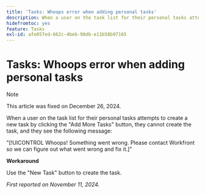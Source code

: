 ```yaml
---
title: 'Tasks: Whoops error when adding personal tasks'
description: When a user on the task list for their personal tasks attempts to create a new task by clicking the "Add More Tasks" button, they cannot create the task, and they see an error message. A workaround is available.
hidefromtoc: yes
feature: Tasks
exl-id: afe057ed-662c-4beb-98db-e11b58b97165
---
```

# Tasks: Whoops error when adding personal tasks

>[!NOTE]
>
>This article was fixed on December 26, 2024.

When a user on the task list for their personal tasks attempts to create a new task by clicking the "Add More Tasks" button, they cannot create the task, and they see the following message:

"[!UICONTROL Whoops! Something went wrong. Please contact Workfront so we can figure out what went wrong and fix it.]"

**Workaround**

Use the "New Task" button to create the task.

_First reported on November 11, 2024._
